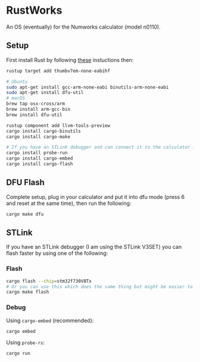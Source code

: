 # RustWorks

An OS (eventually) for the Numworks calculator (model n0110).

## Setup

First install Rust by following [these](https://www.rust-lang.org/tools/install) instuctions then:

```zsh
rustup target add thumbv7em-none-eabihf

# Ubuntu
sudo apt-get install gcc-arm-none-eabi binutils-arm-none-eabi 
sudo apt-get install dfu-util
# macOS
brew tap osx-cross/arm
brew install arm-gcc-bin
brew install dfu-util

rustup component add llvm-tools-preview
cargo install cargo-binutils
cargo install cargo-make

# If you have an STLink debugger and can connect it to the calculator install `probe-run` or `cargo-embed` for easy debugging and `cargo-flash` if you just want faster flashing speeds.
cargo install probe-run
cargo install cargo-embed
cargo install cargo-flash
```

## DFU Flash

Complete setup, plug in your calculator and put it into dfu mode (press 6 and reset at the same time), then run the following:

```zsh
cargo make dfu
```

## STLink

If you have an STLink debugger (I am using the STLink V3SET) you can flash faster by using one of the following:

### Flash
```zsh
cargo flash --chip=stm32f730V8Tx
# Or you can use this which does the same thing but might be easier to remember:
cargo make flash
```

### Debug

Using `cargo-embed` (recommended):
```zsh
cargo embed
```

Using `probe-rs`:
```zsh
cargo run
```

